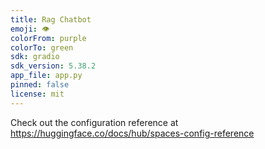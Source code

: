 ```yaml
---
title: Rag Chatbot
emoji: 👁
colorFrom: purple
colorTo: green
sdk: gradio
sdk_version: 5.38.2
app_file: app.py
pinned: false
license: mit
---
```


Check out the configuration reference at https://huggingface.co/docs/hub/spaces-config-reference
